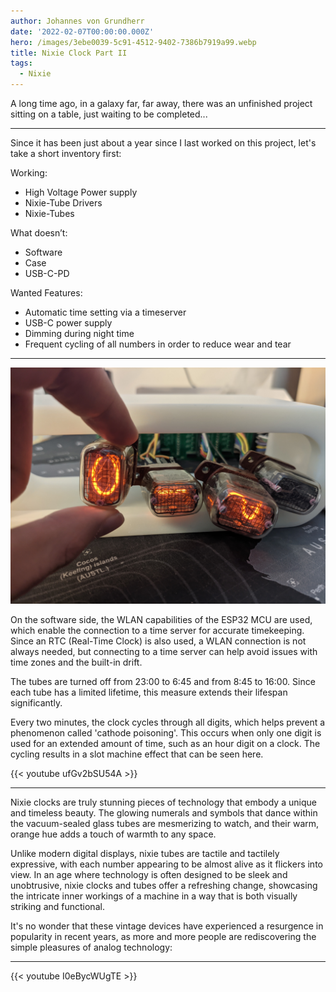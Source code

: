 ```yaml
---
author: Johannes von Grundherr
date: '2022-02-07T00:00:00.000Z'
hero: /images/3ebe0039-5c91-4512-9402-7386b7919a99.webp
title: Nixie Clock Part II
tags:
  - Nixie
---
```


A long time ago, in a galaxy far, far away, there was an unfinished project sitting on a table, just waiting to be completed...

***

Since it has been just about a year since I last worked on this project, let's take a short inventory first:

Working:
- High Voltage Power supply
- Nixie-Tube Drivers
- Nixie-Tubes

What doesn’t:

* Software
* Case
* USB-C-PD

Wanted Features:

* Automatic time setting via a timeserver
* USB-C power supply
* Dimming during night time
* Frequent cycling of all numbers in order to reduce wear and tear

***

![](/images/5c91e1fc-3454-4080-8c7d-b05185aa3b3a.jpeg)

On the software side, the WLAN capabilities of the ESP32 MCU are used, which enable the connection to a time server for accurate timekeeping. Since an RTC (Real-Time Clock) is also used, a WLAN connection is not always needed, but connecting to a time server can help avoid issues with time zones and the built-in drift.

The tubes are turned off from 23:00 to 6:45 and from 8:45 to 16:00. Since each tube has a limited lifetime, this measure extends their lifespan significantly.

Every two minutes, the clock cycles through all digits, which helps prevent a phenomenon called 'cathode poisoning'. This occurs when only one digit is used for an extended amount of time, such as an hour digit on a clock. The cycling results in a slot machine effect that can be seen here.

{{\< youtube ufGv2bSU54A >}}

***
Nixie clocks are truly stunning pieces of technology that embody a unique and timeless beauty. The glowing numerals and symbols that dance within the vacuum-sealed glass tubes are mesmerizing to watch, and their warm, orange hue adds a touch of warmth to any space.

Unlike modern digital displays, nixie tubes are tactile and tactilely expressive, with each number appearing to be almost alive as it flickers into view. In an age where technology is often designed to be sleek and unobtrusive, nixie clocks and tubes offer a refreshing change, showcasing the intricate inner workings of a machine in a way that is both visually striking and functional.

It's no wonder that these vintage devices have experienced a resurgence in popularity in recent years, as more and more people are rediscovering the simple pleasures of analog technology:
***

{{\< youtube I0eBycWUgTE >}}
